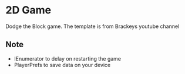 # 2D Game
Dodge the Block game. The template is from Brackeys youtube channel

## Note
- IEnumerator to delay on restarting the game
- PlayerPrefs to save data on your device